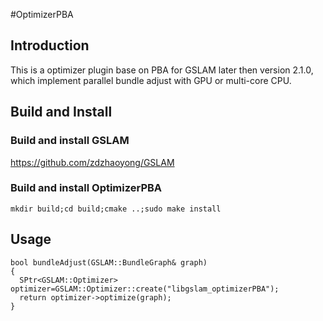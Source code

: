 #OptimizerPBA

## Introduction
This is a optimizer plugin base on PBA for GSLAM later then version 2.1.0, which implement parallel bundle adjust with GPU or multi-core CPU.

## Build and Install
### Build and install GSLAM
https://github.com/zdzhaoyong/GSLAM

### Build and install OptimizerPBA
```
mkdir build;cd build;cmake ..;sudo make install
```
## Usage

```
bool bundleAdjust(GSLAM::BundleGraph& graph)
{
  SPtr<GSLAM::Optimizer> optimizer=GSLAM::Optimizer::create("libgslam_optimizerPBA");
  return optimizer->optimize(graph);
}
```
